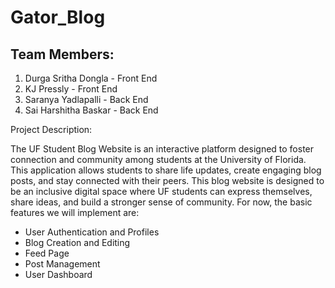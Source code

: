 # Gator_Blog

## Team Members: 
1. Durga Sritha Dongla - Front End
2. KJ Pressly - Front End
3. Saranya Yadlapalli - Back End
4. Sai Harshitha Baskar - Back End

Project Description: 

The UF Student Blog Website is an interactive platform designed to foster connection and community among students at the University of Florida. This application allows students to share life updates, create engaging blog posts, and stay connected with their peers. This blog website is designed to be an inclusive digital space where UF students can express themselves, share ideas, and build a stronger sense of community.
For now, the basic features we will implement are: 
- User Authentication and Profiles
- Blog Creation and Editing
- Feed Page
- Post Management
- User Dashboard
